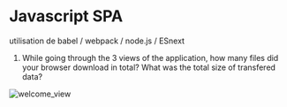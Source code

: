 # Javascript SPA 

utilisation de babel / webpack / node.js / ESnext

1. While going through the 3 views of the application, how many files did your browser download in total? What was the total size of transfered data?

![welcome_view](img/welcome_view_1.jpg)